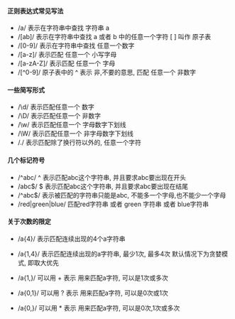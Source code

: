 #### 正则表达式常见写法

* /a/              表示在字符串中查找 字符串  a
* /\[ab\]/          表示在字符串中查找 a  或者   b  中的任意一个字符  \[   \]  叫作 原子表
* /\[0-9\]/        表示在字符串中查找 任意一个数字
* /\[a-z\]/        表示匹配  任意一个  小写字母
* /\[a-zA-Z\]/   表示匹配 任意一个  字母
* /\[^0-9\]/       原子表中的 ^ 表示 非,不要的意思, 匹配 任意一个 非数字

#### 一些简写形式

* /\d/      表示匹配任意一个 数字
* /\D/      表示匹配任意一个 非数字
* /\w/      表示匹配任意一个 字母数字下划线
* /\W/     表示匹配任意一个 非字母数字下划线
* /./         表示匹配除了换行符以外的, 任意一个字符

#### 几个标记符号

* /^abc/          ^  表示匹配abc这个字符串, 并且要求abc要出现在开头
* /abc$/          $  表示匹配abc这个字符串, 并且要求abc要出现在结尾
* /^abc$/        表示被匹配的字符串只能是abc, 不能多一个字母,也不能少一个字母
* /red\|green\|blue/    匹配red字符串 或者 green 字符串 或者 blue字符串

#### 关于次数的限定

* /a{4}/         表示匹配连续出现的4个a字符串
* /a{1,4}/      表示匹配连续出现的a字符串, 最少1次, 最多4次   默认情况下为贪婪模式, 即取大优先
* /a{1,}/        可以用  +  表示    用来匹配a字符,  可以是1次或多次
* /a{0,1}/      可以用  ?   表示    用来匹配a字符,  可以是0次或1次
* /a{0,}/        可以用  \*   表示   用来匹配a字符,   可以是0次,1次或多次



